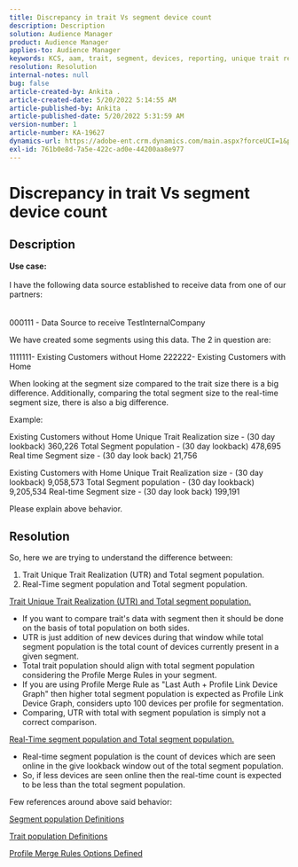 ```yaml
---
title: Discrepancy in trait Vs segment device count
description: Description
solution: Audience Manager
product: Audience Manager
applies-to: Audience Manager
keywords: KCS, aam, trait, segment, devices, reporting, unique trait realizations, total segment population, real-time segment population, total trait population
resolution: Resolution
internal-notes: null
bug: false
article-created-by: Ankita .
article-created-date: 5/20/2022 5:14:55 AM
article-published-by: Ankita .
article-published-date: 5/20/2022 5:31:59 AM
version-number: 1
article-number: KA-19627
dynamics-url: https://adobe-ent.crm.dynamics.com/main.aspx?forceUCI=1&pagetype=entityrecord&etn=knowledgearticle&id=3e2305c7-fbd7-ec11-a7b5-000d3a3ade0f
exl-id: 761b0e8d-7a5e-422c-ad0e-44200aa8e977
---
```

# Discrepancy in trait Vs segment device count

## Description

<b>Use case:</b><br><br>I have the following data source established to receive data from one of our partners:<br><br><br>
000111 - Data Source to receive TestInternalCompany

We have created some segments using this data. The 2 in question are:

1111111- Existing Customers without Home
 222222- Existing Customers with Home

When looking at the segment size compared to the trait size there is a big difference. Additionally, comparing the total segment size to the real-time segment size, there is also a big difference.

Example:

Existing Customers without Home
 Unique Trait Realization size - (30 day lookback) 360,226
 Total Segment population - (30 day lookback) 478,695
 Real time Segment size - (30 day look back) 21,756

Existing Customers with Home
 Unique Trait Realization size - (30 day lookback) 9,058,573
 Total Segment population - (30 day lookback) 9,205,534
 Real-time Segment size - (30 day look back) 199,191



Please explain above behavior.


## Resolution


So, here we are trying to understand the difference between:
 1. Trait Unique Trait Realization (UTR) and Total segment population.
 2. Real-Time segment population and Total segment population.



<u>Trait Unique Trait Realization (UTR) and Total segment population.</u>

- If you want to compare trait's data with segment then it should be done on the basis of total population on both sides.
- UTR is just addition of new devices during that window while total segment population is the total count of devices currently present in a given segment.
- Total trait population should align with total segment population considering the Profile Merge Rules in your segment.
- If you are using Profile Merge Rule as "Last Auth + Profile Link Device Graph" then higher total segment population is expected as Profile Link Device Graph, considers upto 100 devices per profile for segmentation.
- Comparing, UTR with total with segment population is simply not a correct comparison.




<u>Real-Time segment population and Total segment population.</u>

- Real-time segment population is the count of devices which are seen online in the give lookback window out of the total segment population.
- So, if less devices are seen online then the real-time count is expected to be less than the total segment population.




Few references around above said behavior:

[Segment population Definitions](https://experienceleague.adobe.com/docs/audience-manager/user-guide/features/segments/segment-builder-data.html?lang=en)

[Trait population Definitions](https://experienceleague.adobe.com/docs/audience-manager/user-guide/features/traits/trait-details-page.html?lang=en)

[Profile Merge Rules Options Defined](https://experienceleague.adobe.com/docs/audience-manager/user-guide/features/profile-merge-rules/merge-rule-definitions.html?lang=en)
